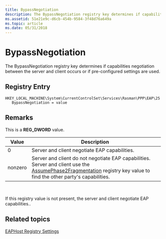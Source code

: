 ```yaml
---
title: BypassNegotiation
description: The BypassNegotiation registry key determines if capabilities negotiation between the server and client occurs or if pre-configured settings are used.
ms.assetid: 51e21e9c-d6cb-454b-9584-3f48d76a649a
ms.topic: article
ms.date: 05/31/2018
---
```


# BypassNegotiation

The BypassNegotiation registry key determines if capabilities negotiation between the server and client occurs or if pre-configured settings are used.

## Registry Entry

```
HKEY_LOCAL_MACHINE\System\CurrentControlSet\Services\Rasman\PPP\EAP\25
   BypassNegotiation = value
```

## Remarks

This is a **REG\_DWORD** value.



| Value   | Description                                                                                                                                                                                          |
|---------|------------------------------------------------------------------------------------------------------------------------------------------------------------------------------------------------------|
| 0       | Server and client negotiate EAP capabilities.                                                                                                                                                        |
| nonzero | Server and client do not negotiate EAP capabilities. Server and client use the [AssumePhase2Fragmentation](assumephase2fragmentation.md) registry key value to find the other party's capabilities. |



 

If this registry value is not present, the server and client negotiate EAP capabilities..

## Related topics

<dl> <dt>

[EAPHost Registry Settings](eaphost-registry-settings.md)
</dt> </dl>

 

 




